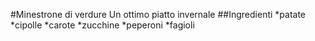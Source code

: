 #Minestrone di verdure
Un ottimo piatto invernale
##Ingredienti
*patate
*cipolle
*carote
*zucchine
*peperoni
*fagioli



